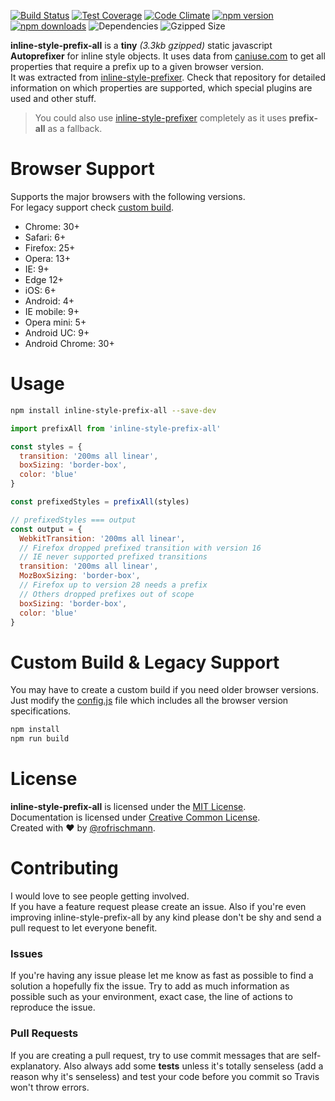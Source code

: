 [![Build Status](https://travis-ci.org/rofrischmann/inline-style-prefix-all.svg)](https://travis-ci.org/rofrischmann/inline-style-prefix-all)
[![Test Coverage](https://codeclimate.com/github/rofrischmann/inline-style-prefix-all/badges/coverage.svg)](https://codeclimate.com/github/rofrischmann/inline-style-prefix-all/coverage)
[![Code Climate](https://codeclimate.com/github/rofrischmann/inline-style-prefix-all/badges/gpa.svg)](https://codeclimate.com/github/rofrischmann/inline-style-prefix-all)
[![npm version](https://badge.fury.io/js/inline-style-prefix-all.svg)](http://badge.fury.io/js/inline-style-prefix-all)
[![npm downloads](https://img.shields.io/npm/dm/inline-style-prefix-all.svg)](https://img.shields.io/npm/dm/inline-style-prefix-all.svg)
![Dependencies](https://david-dm.org/rofrischmann/inline-style-prefix-all.svg)
![Gzipped Size](https://img.shields.io/badge/gzipped-3.3kb-brightgreen.svg)

**inline-style-prefix-all** is a **tiny** *(3.3kb gzipped)* static javascript **Autoprefixer** for inline style objects. It uses data from [caniuse.com](http://caniuse.com/) to get all properties that require a prefix up to a given browser version.<br>
It was extracted from [inline-style-prefixer](https://github.com/rofrischmann/inline-style-prefixer). Check that repository for detailed information on which properties are supported, which special plugins are used and other stuff.
> You could also use [inline-style-prefixer](https://github.com/rofrischmann/inline-style-prefixer) completely as it uses **prefix-all** as a fallback.

# Browser Support
Supports the major browsers with the following versions. <br>For legacy support check [custom build](custom-build--legacy-support).
* Chrome: 30+
* Safari: 6+
* Firefox: 25+
* Opera: 13+
* IE: 9+
* Edge 12+
* iOS: 6+
* Android: 4+
* IE mobile: 9+
* Opera mini: 5+
* Android UC: 9+
* Android Chrome: 30+

# Usage
```bash
npm install inline-style-prefix-all --save-dev
```
```javascript
import prefixAll from 'inline-style-prefix-all'

const styles = {
  transition: '200ms all linear',
  boxSizing: 'border-box',
  color: 'blue'
}

const prefixedStyles = prefixAll(styles)

// prefixedStyles === output
const output = {
  WebkitTransition: '200ms all linear',
  // Firefox dropped prefixed transition with version 16
  // IE never supported prefixed transitions
  transition: '200ms all linear',
  MozBoxSizing: 'border-box',
  // Firefox up to version 28 needs a prefix
  // Others dropped prefixes out of scope
  boxSizing: 'border-box',
  color: 'blue'
}
```

# Custom Build & Legacy Support
You may have to create a custom build if you need older browser versions. Just modify the [config.js](config.js) file which includes all the browser version specifications.
```sh
npm install
npm run build
```

# License
**inline-style-prefix-all** is licensed under the [MIT License](http://opensource.org/licenses/MIT).<br>
Documentation is licensed under [Creative Common License](http://creativecommons.org/licenses/by/4.0/).<br>
Created with ♥ by [@rofrischmann](http://rofrischmann.de).

# Contributing
I would love to see people getting involved.<br>
If you have a feature request please create an issue. Also if you're even improving inline-style-prefix-all by any kind please don't be shy and send a pull request to let everyone benefit.

### Issues
If you're having any issue please let me know as fast as possible to find a solution a hopefully fix the issue. Try to add as much information as possible such as your environment, exact case, the line of actions to reproduce the issue.

### Pull Requests
If you are creating a pull request, try to use commit messages that are self-explanatory. Also always add some **tests** unless it's totally senseless (add a reason why it's senseless) and test your code before you commit so Travis won't throw errors.

